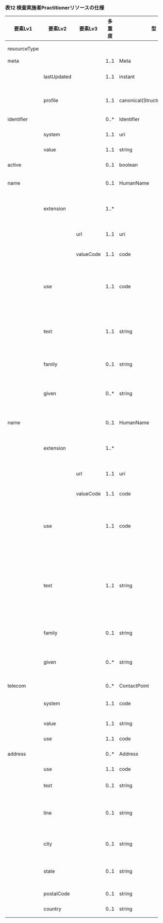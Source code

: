 ### 表12 検査実施者Practitionerリソースの仕様

| 要素Lv1 | 要素Lv2 | 要素Lv3 | 多重度 | 型 | 値 | 生理検査レポートCDAとのマッピング<BR>(CD=ClinicalDocument) | 説明 |
|---|---|---|---|---|---|---|---|
| resourceType |  |  |  |  | "Practitioner" | /CD/documentationOf/serviceEvent/<BR>performer/assignedEntity | Practitionerリソースであることを示す。 |
| meta |  |  | 1..1 | Meta |  |  |  |
|  | lastUpdated |  | 1..1 | instant | "2023-12-25T20:21:32+09:00" |  | 最終更新日時。YYYY-MM-DDThh:mm:ss.sss+zz:zz。値は例示。 |
|  | profile |  | 1..1 | canonical(StructureDefinition) | http://jpfhir.jp/fhir/SEAMAT/StructureDefinition/J<BR>P_Practitioner_SEAMAT_Performer |  | 本リソースのプロファイルを識別するURLを指定する。値は固定。 |
| identifier |  |  | 0..* | Identifier |  | /CD/documentationOf/serviceEvent/<BR>performer/assignedEntity/id | 医療機関における職員のID。 |
|  | system |  | 1..1 | uri | "http://jpfhir.jp/fhir/core/IdSystem/resourceInsta<BR>nce-identifier" |  | 職員IDに対する名前空間識別子。固定値。 |
|  | value |  | 1..1 | string | "1234678" | /CD/documentationOf/serviceEvent/<BR>performer/assignedEntity/id/@extension | 職員IDの文字列。値は例示。 |
| active |  |  | 0..1 | boolean | true |  | アクティブなレコードであることを示す固定値。 |
| name |  |  | 0..1 | HumanName |  | /CD/documentationOf/serviceEvent/<BR>performer/assignedEntity/assignedPerson/<BR>name | 職員名　漢字表記 |
|  | extension |  | 1..* |  |  |  | 氏名が漢字表記かカナ表記かを区別するための拡張「iso21090-EN-representation」。 |
|  |  | url | 1..1 | uri | "http:// hl7.org/fhir/StructureDefinition/iso21090<BR>-EN-representation" |  | 拡張を識別するURL。固定値。 |
|  |  | valueCode | 1..1 | code | "IDE" | /CD/documentationOf/serviceEvent/<BR>performer/assignedEntity/assignedPerson/<BR>name/@use | 漢字表記であることを示す固定値。 |
|  | use |  | 1..1 | code | "official" |  | 氏名が正式名称であることを明示するために、NameUseバリューセット（http:// hl7.org/fhir/ValueSet/name-use）より「official」を必須で設定する。 |
|  | text |  | 1..1 | string | "職員 太郎" | /CD/documentationOf/serviceEvent/<BR>performer/assignedEntity/assignedPerson/<BR>name/text() | 氏名全体の文字列をtext要素に入れる。氏名の姓と名が分離できない場合は本要素のみを使用する。姓と名の間には原則として半角空白を1個挿入する。値は例示。 |
|  | family |  | 0..1 | string | "職員" | /CD/documentationOf/serviceEvent/<BR>performer/assignedEntity/assignedPerson/<BR>name/family | 氏名の姓。値は例示。 |
|  | given |  | 0..* | string | "太郎" | /CD/documentationOf/serviceEvent/<BR>performer/assignedEntity/assignedPerson/<BR>name/given | 氏名の名。ミドルネームがある場合には、ミドルネーム、名の順で原則として半角空白をいれて連結する文字列とする。値は例示。 |
| name |  |  | 0..1 | HumanName |  | /CD/documentationOf/serviceEvent/<BR>performer/assignedEntity/assignedPerson/<BR>name | 職員名よみ（カタカナ） |
|  | extension |  | 1..* |  |  |  | 氏名が漢字表記かカナ表記かを区別するための拡張「iso21090-EN-representation」。 |
|  |  | url | 1..1 | uri | "http:// hl7.org/fhir/StructureDefinition/iso21090<BR>-EN-representation" |  | 拡張を識別するURL。固定値。 |
|  |  | valueCode | 1..1 | code | "SYL" | /CD/documentationOf/serviceEvent/<BR>performer/assignedEntity/assignedPerson/<BR>name/@use | カナ表記であることを示す固定値。 |
|  | use |  | 1..1 | code | "official" |  | 氏名が正式名称であることを明示するために、NameUseバリューセット（http:// hl7.org/fhir/ValueSet/name-use）より「official」を必須で設定する。 |
|  | text |  | 1..1 | string | "ショクイン タロウ" | /CD/documentationOf/serviceEvent/<BR>performer/assignedEntity/assignedPerson/<BR>name/text() | カナ氏名全体の文字列をtext要素に入れる。氏名の姓と名が分離できない場合は本要素のみを使用する。カタカナはJIS X 0208のカタカナ（全角カナ）みとし、JIS X 0201のカタカナ（半角カナ）は使用してはならない。姓と名の間には原則として半角空白を1個挿入する。値は例示。 |
|  | family |  | 0..1 | string | "ショクイン" | /CD/documentationOf/serviceEvent/<BR>performer/assignedEntity/assignedPerson/<BR>name/family | カナ氏名の姓。値は例示。 |
|  | given |  | 0..* | string | "タロウ" | /CD/documentationOf/serviceEvent/<BR>performer/assignedEntity/assignedPerson/<BR>name/given | カナ氏名の名。ミミドルネームがある場合には、ミドルネーム、名の順で原則として半角空白をいれて連結する文字列とする。値は例示。 |
| telecom |  |  | 0..* | ContactPoint |  |  | 職員の連絡先。 |
|  | system |  | 1..1 | code | "phone" | /CD/documentationOf/serviceEvent/<BR>performer/assignedEntity/telecom/@value<BR>"tel:xxxxx" → "phone"<BR>"fax:xxxxxx" → "fax" | 連絡手段 phone \| fax \| email \| pager \| url \| sms \| other。値は例示。 |
|  | value |  | 1..1 | string | "03-1234-5678" | /CD/documentationOf/serviceEvent/<BR>performer/assignedEntity/telecom/@value | 電話番号。値は例示。 |
|  | use |  | 1..1 | code | "home" | /CD/documentationOf/serviceEvent/<BR>performer/assignedEntity/telecom/@use | 用途　home \| work \| temp \| old \| mobile。値は例示。 |
| address |  |  | 0..* | Address |  | /CD/documentationOf/serviceEvent/<BR>performer/assignedEntity/addr | 職員の住所。 |
|  | use |  | 1..1 | code | "home" | /CD/documentationOf/serviceEvent/<BR>performer/assignedEntity/addr/@use | 用途　home \| work \| temp \| old \| billing。値は例示。 |
|  | text |  | 0..1 | string | "東京都江戸川区南葛西１－２－３" | /CD/documentationOf/serviceEvent/<BR>performer/assignedEntity/addr/text() | 住所文字列。値は例示。郵便番号は含めない。値は例示。 |
|  | line |  | 0..1 | string | "南葛西１－２－３" | /CD/documentationOf/serviceEvent/<BR>performer/assignedEntity/addr/<BR>streetAddressLine | 番地・通り名他。丁目、番地、通り名、マンション名、部屋番号、そのほか住所を構成するcityまでの部分以外のすべての文字列。値は例示。 |
|  | city |  | 0..1 | string | "江戸川区" | /CD/documentationOf/serviceEvent/<BR>performer/assignedEntity/addr/addr/city | 市町村郡名、区名、大字名など。丁目や番地などを除く。値は例示。 |
|  | state |  | 0..1 | string | "東京都" | /CD/documentationOf/serviceEvent/<BR>performer/assignedEntity/addr/state | 都道府県名で、都道府県の文字を含む。例：東京都　など（「東京」ではなく）。値は例示。 |
|  | postalCode |  | 0..1 | string | "134-0085" | /CD/documentationOf/serviceEvent/<BR>performer/assignedEntity/addr/postalCode | 郵便番号。値は例示。 |
|  | country |  | 0..1 | string | "JP" | /CD/documentationOf/serviceEvent/<BR>performer/assignedEntity/addr/country | 居住地が国内の場合「JP」固定。 |
